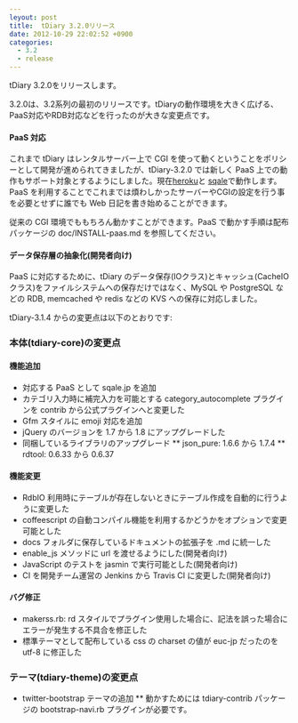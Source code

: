 ```yaml
---
leyout: post
title:  tDiary 3.2.0リリース
date: 2012-10-29 22:02:52 +0900
categories:
  - 3.2
  - release
---
```

tDiary 3.2.0をリリースします。

3.2.0は、3.2系列の最初のリリースです。tDiaryの動作環境を大きく広げる、PaaS対応やRDB対応などを行ったのが大きな変更点です。

#### PaaS 対応
これまで tDiary はレンタルサーバー上で CGI を使って動くということをポリシーとして開発が進められてきましたが、tDiary-3.2.0 では新しく PaaS 上での動作もサポート対象とするようにしました。現在[heroku](http://www.heroku.com)と [sqale](http://sqale.jp)で動作します。PaaS を利用することでこれまでは煩わしかったサーバーやCGIの設定を行う事を必要とせずに誰でも Web 日記を書き始めることができます。

従来の CGI 環境でももちろん動かすことができます。PaaS で動かす手順は配布パッケージの doc/INSTALL-paas.md を参照してください。

####  データ保存層の抽象化(開発者向け)

PaaS に対応するために、tDiary のデータ保存(IOクラス)とキャッシュ(CacheIOクラス)をファイルシステムへの保存だけではなく、MySQL や PostgreSQL などの RDB, memcached や redis などの KVS への保存に対応しました。

tDiary-3.1.4 からの変更点は以下のとおりです:

### 本体(tdiary-core)の変更点
#### 機能追加

* 対応する PaaS として sqale.jp を追加
* カテゴリ入力時に補完入力を可能とする category_autocomplete プラグインを contrib から公式プラグインへと変更した
* Gfm スタイルに emoji 対応を追加
* jQuery のバージョンを 1.7 から 1.8 にアップグレードした
* 同梱しているライブラリのアップグレード
** json_pure: 1.6.6 から 1.7.4
** rdtool: 0.6.33 から 0.6.37

#### 機能変更

* RdbIO 利用時にテーブルが存在しないときにテーブル作成を自動的に行うように変更した
* coffeescript の自動コンパイル機能を利用するかどうかをオプションで変更可能とした
* docs フォルダに保存しているドキュメントの拡張子を .md に統一した
* enable_js メソッドに url を渡せるようにした(開発者向け)
* JavaScript のテストを jasmin で実行可能とした(開発者向け)
* CI を開発チーム運営の Jenkins から Travis CI に変更した(開発者向け)

#### バグ修正

* makerss.rb: rd スタイルでプラグイン使用した場合に、記法を誤った場合にエラーが発生する不具合を修正した
* 標準テーマとして配布している css の charset の値が euc-jp だったのを utf-8 に修正した

### テーマ(tdiary-theme)の変更点

* twitter-bootstrap テーマの追加
** 動かすためには tdiary-contrib パッケージの bootstrap-navi.rb プラグインが必要です。

